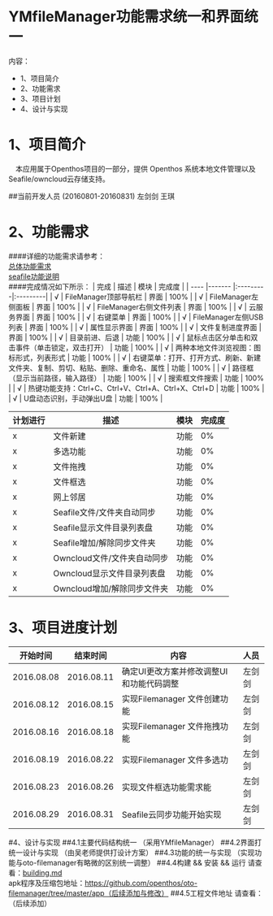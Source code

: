 # YMfileManager功能需求统一和界面统一

内容：

* 1、项目简介
* 2、功能需求
* 3、项目计划
* 4、设计与实现


# 1、项目简介
　本应用属于Openthos项目的一部分，提供 Openthos 系统本地文件管理以及Seafile/owncloud云存储支持。

##当前开发人员 (20160801-20160831)
     左剑剑   王琪
 
# 2、功能需求
####详细的功能需求请参考：<br>
[总体功能需求](https://github.com/openthos/oto-filemanager/tree/master/requirement)   
[seafile功能说明](https://github.com/openthos/oto-filemanager/blob/master/doc/summary/seafile%E5%8A%9F%E8%83%BD%E5%91%BD%E4%BB%A4%E5%88%97%E8%A1%A8.md)<br>
####完成情况如下所示：
| 完成     | 描述     | 模块     | 完成度 |
| ---- |-------    |:---------|:---------| 
| √     | FileManager顶部导航栏    | 界面     | 100% |
| √     | FileManager左侧面板      | 界面     | 100% |
| √     | FileManager右侧文件列表  | 界面     | 100% |
| √     | 云服务界面               | 界面     | 100% |
| √     | 右键菜单                 | 界面     | 100% |
| √     | FileManager左侧USB列表   | 界面     | 100% |
| √     | 属性显示界面             | 界面     | 100% |
| √     | 文件复制进度界面         | 界面     | 100% |
| √     | 目录前进、后退           | 功能     | 100% |
| √     | 鼠标点击区分单击和双击事件（单击锁定，双击打开）                                      | 功能     | 100% |
| √     | 两种本地文件浏览视图：图标形式，列表形式                                              | 功能     | 100% |
| √     | 右键菜单：打开、打开方式、刷新、新建文件夹、复制、剪切、粘贴、删除、重命名、属性 | 功能     | 100% |
| √     | 路径框（显示当前路径，输入路径）                                                      | 功能     | 100% |
| √     | 搜索框文件搜索                                                                        | 功能     | 100% |
| √     | 热键功能支持：Ctrl+C、Ctrl+V、Ctrl+A、Ctrl+X、Ctrl+D                                  | 功能     | 100% |
| √     | U盘动态识别，手动弹出U盘                                                              | 功能     | 100% |


| 计划进行     | 描述     | 模块     | 完成度 |
| ---- |-------    |:---------|:---------| 
| x     | 文件新建                                                                              | 功能     |   0% |
| x     | 多选功能                                                                              | 功能     |   0% |
| x     | 文件拖拽                                                                              | 功能     |   0% |
| x     | 文件框选                                                                              | 功能     |   0% |
| x     | 网上邻居                                                                              | 功能     |   0% |
| x     | Seafile文件/文件夹自动同步                                                            | 功能     |  0% |
| x     | Seafile显示文件目录列表盘                                                             | 功能     |  0% |
| x     | Seafile增加/解除同步文件夹                                                            | 功能     |  0% |
| x     | Owncloud文件/文件夹自动同步                                                            | 功能     | 0% |
| x     | Owncloud显示文件目录列表盘                                                             | 功能     | 0% |
| x     | Owncloud增加/解除同步文件夹                                                            | 功能     | 0% |

# 3、项目进度计划

| 开始时间  | 结束时间  | 内容 | 人员|
| ---- |------- |-------|:---------|
|2016.08.08| 2016.08.11| 确定UI更改方案并修改调整UI和功能代码調整| 左剑剑|
|2016.08.12|	2016.08.15|	实现Filemanager 文件创建功能|左剑剑|
|2016.08.16|	2016.08.18|	实现Filemanager 文件拖拽功能|左剑剑|
|2016.08.19|	2016.08.22|	实现Filemanager 文件多选功|左剑剑|
|2016.08.23|	2016.08.26|	实现文件框选功能需求能|左剑剑|
|2016.08.29|	2016.08.31|	Seafile云同步功能开始实现|左剑剑|

#4、设计与实现
##4.1主要代码结构统一
（采用YMfileManager）
##4.2界面打统一设计与实现
（由吴老师提供打设计方案）
##4.3功能的统一与实现
（实现功能与oto-filemanager有略微的区别统一调整）
##4.4构建 && 安装 && 运行
请查看：[building.md](https://github.com/openthos/oto-filemanager/blob/master/doc/summary/building.md)<br>
apk程序及压缩包地址：https://github.com/openthos/oto-filemanager/tree/master/app（后续添加与修改）
##4.5工程文件地址
请查看：（后续添加）
